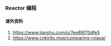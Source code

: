 ### Reactor 编程

#### 课外资料
1. https://www.jianshu.com/p/7ee89f70dfe5
2. https://www.cnkirito.moe/comparing-rxjava/


